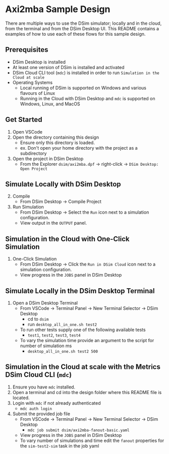 # Axi2mba Sample Design
There are multiple ways to use the DSim simulator; locally and in the cloud, from the terminal and from the DSim Desktop UI.
This README contains a examples of how to use each of these flows for this sample design.

## Prerequisites
* DSim Desktop is installed
* At least one version of DSim is installed and activated
* DSim Cloud CLI tool (`mdc`) is installed in order to run `Simulation in the Cloud at scale`
* Operating Systems
    * Local running of DSim is supported on Windows and various flavours of Linux
    * Running in the Cloud with DSim Desktop and `mdc` is supported on Windows, Linux, and MacOS

## Get Started
1. Open VSCode
2. Open the directory containing this design
    - Ensure only this directory is loaded. 
    - ex. Don't open your home directory with the project as a subdirectory
2. Open the project in DSim Desktop
    - From the Explorer `dsim/axi2mba.dpf` -> right-click -> `DSim Desktop: Open Project`

## Simulate Locally with DSim Desktop
2. Compile
    - From DSim Desktop -> Compile Project
3. Run Simulation
    - From DSim Desktop -> Select the `Run` icon next to a simulation configuration.
    - View output in the `OUTPUT` panel.


## Simulation in the Cloud with One-Click Simulation
1. One-Click Simulation
    - From DSim Desktop -> Click the `Run in DSim Cloud` icon next to a simulation configuration.
    - View progress in the `JOBS` panel in DSim Desktop

## Simulate Locally in the DSim Desktop Terminal
1. Open a DSim Desktop Terminal
    - From VSCode -> Terminal Panel -> New Terminal Selector -> DSim Desktop
        - cd to `dsim`
        - run `desktop_all_in_one.sh test2`
    - To run other tests supply one of the following available tests
        - `test1`, `test2`, `test3`, `test4`
    - To vary the simulation time provide an argument to the script for number of simulation ms
        - `desktop_all_in_one.sh test2 500`

## Simulation in the Cloud at scale with the Metrics DSim Cloud CLI (`mdc`)
1. Ensure you have `mdc` installed.
2. Open a terminal and cd into the design folder where this README file is located.
3. Login with `mdc` if not already authenticated
    - `mdc auth login`
4. Submit the provided job file
    - From VSCode -> Terminal Panel -> New Terminal Selector -> DSim Desktop
        - `mdc job submit dsim/axi2mba-fanout-basic.yaml`
    - View progress in the `JOBS` panel in DSim Desktop
    - To vary number of simulations and time edit the `fanout` properties for the `sim-test2-sim` task in the job yaml
        
